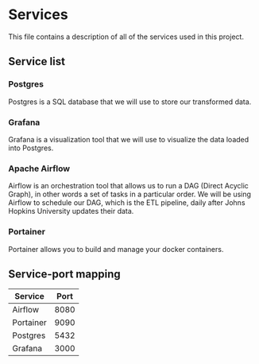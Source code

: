 # Services
This file contains a description of all of the services used in this project.

## Service list
### Postgres
Postgres is a SQL database that we will use to store our transformed data.

### Grafana
Grafana is a visualization tool that we will use to visualize the data loaded into Postgres.

### Apache Airflow
Airflow is an orchestration tool that allows us to run a DAG (Direct Acyclic Graph), in other words a set of tasks in a particular order. We will be using Airflow to schedule our DAG, which is the ETL pipeline, daily after Johns Hopkins University updates their data.

### Portainer
Portainer allows you to build and manage your docker containers.

## Service-port mapping
| Service | Port |
| --- | --- |
| Airflow | 8080 |
| Portainer | 9090 |
| Postgres | 5432 |
| Grafana | 3000 |

[1]: https://cloud.google.com/composer/docs/how-to/managing/connections#creating_new_airflow_connections